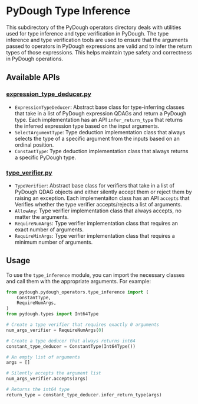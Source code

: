 # PyDough Type Inference

This subdirectory of the PyDough operators directory deals with utilities used for type inference and type verification in PyDough. The type inference and type verification tools are used to ensure that the arguments passed to operators in PyDough expressions are valid and to infer the return types of those expressions. This helps maintain type safety and correctness in PyDough operations.


## Available APIs

### [expression_type_deducer.py](expression_type_deducer.py)

- `ExpressionTypeDeducer`: Abstract base class for type-inferring classes that take in a list of PyDough expression QDAGs and return a PyDough type. Each implementation has an API `infer_return_type` that returns the inferred expression type based on the input arguments.
- `SelectArgumentType`: Type deduction implementation class that always selects the type of a specific argument from the inputs based on an ordinal position.
- `ConstantType`: Type deduction implementation class that always returns a specific PyDough type.

### [type_verifier.py](type_verifier.py)

- `TypeVerifier`: Abstract base class for verifiers that take in a list of PyDough QDAG objects and either silently accept them or reject them by raising an exception. Each implementaiton class  has an API  `accepts` that Verifies whether the type verifier accepts/rejects a list of arguments.
- `AllowAny`: Type verifier implementation class that always accepts, no matter the arguments.
- `RequireNumArgs`: Type verifier implementation class that requires an exact number of arguments.
- `RequireMinArgs`: Type verifier implementation class that requires a minimum number of arguments.

## Usage

To use the `type_inference` module, you can import the necessary classes and call them with the appropriate arguments. For example:

```python
from pydough.pydough_operators.type_inference import (
    ConstantType,
    RequireNumArgs,
)
from pydough.types import Int64Type

# Create a type verifier that requires exactly 0 arguments
num_args_verifier = RequireNumArgs(0)

# Create a type deducer that always returns int64
constant_type_deducer = ConstantType(Int64Type())

# An empty list of arguments
args = []

# Silently accepts the argument list
num_args_verifier.accepts(args)

# Returns the int64 type
return_type = constant_type_deducer.infer_return_type(args)
```

